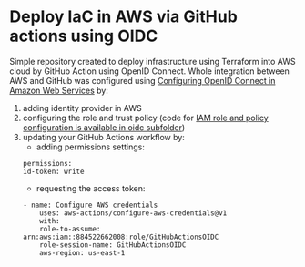 # Deploy IaC in AWS via GitHub actions using OIDC

Simple repository created to deploy infrastructure using Terraform into AWS cloud by GitHub Action using OpenID Connect. Whole integration between AWS and GitHub was configured using [Configuring OpenID Connect in Amazon Web Services](https://docs.github.com/en/actions/deployment/security-hardening-your-deployments/configuring-openid-connect-in-amazon-web-services) by:
1. adding identity provider in AWS
1. configuring the role and trust policy (code for [IAM role and policy configuration is available in oidc subfolder](oidc))
1. updating your GitHub Actions workflow by:
    * adding permissions settings:
    ```
    permissions:
    id-token: write
    ```
    * requesting the access token:
    ```
    - name: Configure AWS credentials
        uses: aws-actions/configure-aws-credentials@v1
        with:
        role-to-assume: arn:aws:iam::884522662008:role/GitHubActionsOIDC
        role-session-name: GitHubActionsOIDC
        aws-region: us-east-1
    ```
